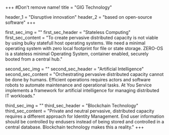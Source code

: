 +++
#Don't remove name!
title = "GIG Technology"

header_1 = "Disruptive innovation"
header_2 = "based on open-source software"
+++

first_sec_img = ""
first_sec_header = "Stateless Computing"
first_sec_content = "To create pervasive distributed capacity is not viable by using bulky statefull host operating systems.  We need a minimal operating system with zero local footprint for file or state storage.  ZERO-OS is a stateless minimal Operating System, container enabled, securely booted from a central hub."

second_sec_img = ""
second_sec_header = "Artificial Intelligence"
second_sec_content = "Orchestrating pervasive distributed capacity cannot be done by humans.  Efficient operations requires actors and software robots to automate maintenance and operational tasks.  At You Service implements a framework for artificial intelligence for managing distributed IT workloads."

third_sec_img = ""
third_sec_header = "Blockchain Technology"
third_sec_content = "Private and neutral pervasive, distributed capacity requires a different approach for Identity Management. End user information should be controlled by endusers instead of being stored and controlled in a central database.  Blockchain technology makes this a reality."
+++
